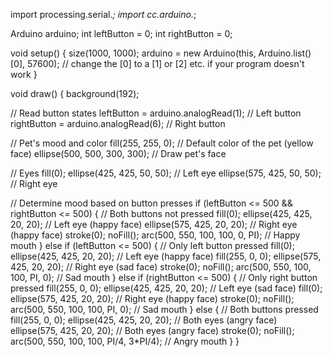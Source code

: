 import processing.serial.*;
import cc.arduino.*;

Arduino arduino;
int leftButton = 0;
int rightButton = 0;

void setup() {
  size(1000, 1000);
  arduino = new Arduino(this, Arduino.list()[0], 57600); // change the [0] to a [1] or [2] etc. if your program doesn't work
}

void draw() {
  background(192);

  // Read button states
  leftButton = arduino.analogRead(1); // Left button
  rightButton = arduino.analogRead(6); // Right button
  
  // Pet's mood and color
  fill(255, 255, 0); // Default color of the pet (yellow face)
  ellipse(500, 500, 300, 300); // Draw pet's face
  
  // Eyes
  fill(0);
  ellipse(425, 425, 50, 50); // Left eye
  ellipse(575, 425, 50, 50); // Right eye
  
  // Determine mood based on button presses
  if (leftButton <= 500 && rightButton <= 500) {
    // Both buttons not pressed
    fill(0);
    ellipse(425, 425, 20, 20); // Left eye (happy face)
    ellipse(575, 425, 20, 20); // Right eye (happy face)
    stroke(0);
    noFill();
    arc(500, 550, 100, 100, 0, PI); // Happy mouth
  } else if (leftButton <= 500) {
    // Only left button pressed
    fill(0);
    ellipse(425, 425, 20, 20); // Left eye (happy face)
    fill(255, 0, 0);
    ellipse(575, 425, 20, 20); // Right eye (sad face)
    stroke(0);
    noFill();
    arc(500, 550, 100, 100, PI, 0); // Sad mouth
  } else if (rightButton <= 500) {
    // Only right button pressed
    fill(255, 0, 0);
    ellipse(425, 425, 20, 20); // Left eye (sad face)
    fill(0);
    ellipse(575, 425, 20, 20); // Right eye (happy face)
    stroke(0);
    noFill();
    arc(500, 550, 100, 100, PI, 0); // Sad mouth
  } else {
    // Both buttons pressed
    fill(255, 0, 0);
    ellipse(425, 425, 20, 20); // Both eyes (angry face)
    ellipse(575, 425, 20, 20); // Both eyes (angry face)
    stroke(0);
    noFill();
    arc(500, 550, 100, 100, PI/4, 3*PI/4); // Angry mouth
  }
}
